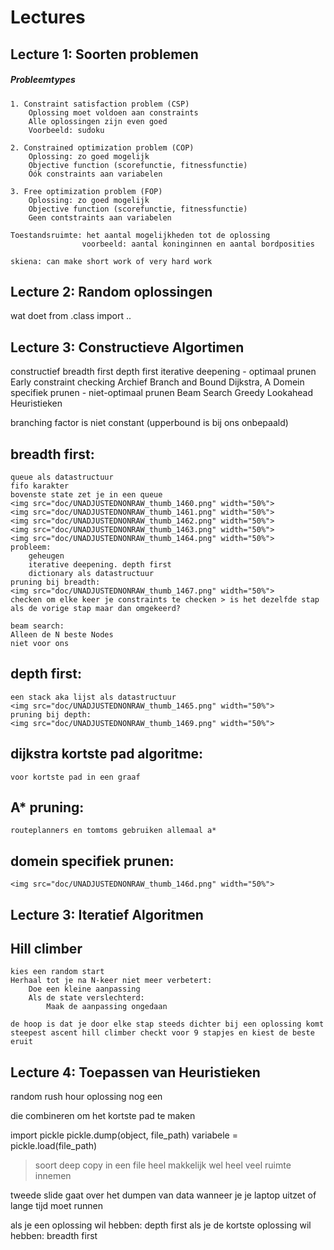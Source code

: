 # Lectures



## Lecture 1: Soorten problemen

##### Probleemtypes
	1. Constraint satisfaction problem (CSP)
		Oplossing moet voldoen aan constraints
		Alle oplossingen zijn even goed
		Voorbeeld: sudoku
	
	2. Constrained optimization problem (COP)
		Oplossing: zo goed mogelijk
		Objective function (scorefunctie, fitnessfunctie)
		Óók constraints aan variabelen 
	
	3. Free optimization problem (FOP)
		Oplossing: zo goed mogelijk
		Objective function (scorefunctie, fitnessfunctie)
		Geen contstraints aan variabelen
	
	Toestandsruimte: het aantal mogelijkheden tot de oplossing 
					voorbeeld: aantal koninginnen en aantal bordposities
	
	skiena: can make short work of very hard work
		

## Lecture 2: Random oplossingen

wat doet from .class import ..
 

## Lecture 3: Constructieve Algortimen
constructief
	breadth first
	depth first
	iterative deepening
		- optimaal prunen
			Early constraint checking
			Archief
			Branch and Bound
			Dijkstra, A
			Domein specifiek prunen
		- niet-optimaal prunen
			Beam Search
			Greedy Lookahead
			Heuristieken

branching factor is niet constant (upperbound is bij ons onbepaald)


breadth first:
--------------------
	queue als datastructuur
	fifo karakter
	bovenste state zet je in een queue 
	<img src="doc/UNADJUSTEDNONRAW_thumb_1460.png" width="50%">
	<img src="doc/UNADJUSTEDNONRAW_thumb_1461.png" width="50%">
	<img src="doc/UNADJUSTEDNONRAW_thumb_1462.png" width="50%">
	<img src="doc/UNADJUSTEDNONRAW_thumb_1463.png" width="50%">
	<img src="doc/UNADJUSTEDNONRAW_thumb_1464.png" width="50%">
	probleem:
		geheugen
		iterative deepening. depth first
		dictionary als datastructuur
	pruning bij breadth:
	<img src="doc/UNADJUSTEDNONRAW_thumb_1467.png" width="50%">
	checken om elke keer je constraints te checken > is het dezelfde stap als de vorige stap maar dan omgekeerd?

	beam search:
	Alleen de N beste Nodes 
	niet voor ons


depth first:
--------------------
	een stack aka lijst als datastructuur
	<img src="doc/UNADJUSTEDNONRAW_thumb_1465.png" width="50%">
	pruning bij depth:
	<img src="doc/UNADJUSTEDNONRAW_thumb_1469.png" width="50%">


dijkstra kortste pad algoritme:
--------------------
	voor kortste pad in een graaf

A* pruning:
--------------------
	routeplanners en tomtoms gebruiken allemaal a*


domein specifiek prunen:
--------------------
	<img src="doc/UNADJUSTEDNONRAW_thumb_146d.png" width="50%">

## Lecture 3: Iteratief Algoritmen

Hill climber 
--------------------
	kies een random start
	Herhaal tot je na N-keer niet meer verbetert:
		Doe een kleine aanpassing
		Als de state verslechterd:
			Maak de aanpassing ongedaan

	de hoop is dat je door elke stap steeds dichter bij een oplossing komt
	steepest ascent hill climber checkt voor 9 stapjes en kiest de beste eruit

## Lecture 4: Toepassen van Heuristieken

random rush hour oplossing 
nog een

die combineren om het kortste pad te maken

import pickle
pickle.dump(object, file_path)
variabele = pickle.load(file_path)
 > soort deep copy in een file heel makkelijk wel heel veel ruimte innemen

tweede slide gaat over het dumpen van data wanneer je je laptop uitzet of lange tijd moet runnen

als je een oplossing wil hebben: depth first
als je de kortste oplossing wil hebben: breadth first